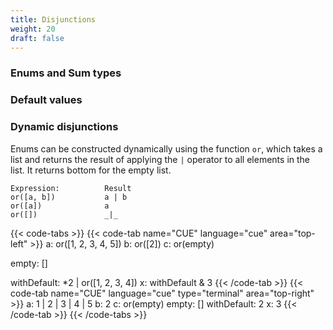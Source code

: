 ```yaml
---
title: Disjunctions
weight: 20
draft: false
---
```


### Enums and Sum types

### Default values

<!--

- disjunctions of values and types
- default values
- default value semantics
- more than one default
-->

### Dynamic disjunctions

Enums can be constructed dynamically using the function `or`, which
takes a list and returns the result of applying the `|` operator to all elements in the list.
It returns bottom for the empty list.

```cue
Expression:          Result
or([a, b])           a | b
or([a])              a
or([])               _|_
```

{{< code-tabs >}}
{{< code-tab name="CUE" language="cue"  area="top-left" >}}
a: or([1, 2, 3, 4, 5])
b: or([2])
c: or(empty)

empty: []

withDefault: *2 | or([1, 2, 3, 4])
x:           withDefault & 3
{{< /code-tab >}}
{{< code-tab name="CUE" language="cue" type="terminal" area="top-right" >}}
a: 1 | 2 | 3 | 4 | 5
b: 2
c: or(empty)
empty: []
withDefault: 2
x:           3
{{< /code-tab >}}
{{< /code-tabs >}}
